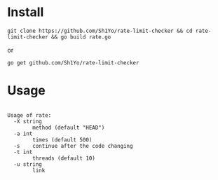# Install

`git clone https://github.com/Sh1Yo/rate-limit-checker && cd rate-limit-checker && go build rate.go`

or

`go get github.com/Sh1Yo/rate-limit-checker`

# Usage

```

Usage of rate:
  -X string
        method (default "HEAD")
  -a int
        times (default 500)
  -s    continue after the code changing
  -t int
        threads (default 10)
  -u string
        link

```
